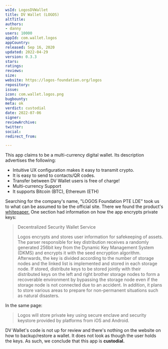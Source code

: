 ```yaml
---
wsId: LogosDVWallet
title: DV Wallet (LOGOS)
altTitle: 
authors: 
- danny
users: 10000
appId: com.wallet.logos
appCountry: 
released: Sep 16, 2020
updated: 2022-04-29
version: 0.3.3
stars: 
ratings: 
reviews: 
size: 
website: https://logos-foundation.org/logos
repository: 
issue: 
icon: com.wallet.logos.png
bugbounty: 
meta: ok
verdict: custodial
date: 2022-07-06
signer: 
reviewArchive: 
twitter: 
social: 
redirect_from: 

---
```


This app claims to be a multi-currency digital wallet. Its description advertises the following:

>
 - Intuitive UX configuration makes it easy to transmit crypto.
 - It is easy to send to contacts/QR codes.
 - Transfer between DV Wallet users is free of charge!
 - Multi-currency Support
 - It supports Bitcoin (BTC), Ethereum (ETH)
 
 
Searching for the company's name, "LOGOS Foundation PTE LDE" took us to what can be assumed to be the official site. There we found the product's [whitepaper.](https://logos-foundation.org/logos-en.pdf) One section had information on how the app encrypts private keys:

> Decentralized Security Wallet Service
>
>  Logos encrypts and stores user information for safekeeping of assets. The parser responsible for key distribution receives a randomly generated 256bit key from the Dynamic Key Management System (DKMS) and encrypts it with the seed encryption algorithm. Afterwards, the key is divided according to the number of storage nodes and the linked list is implemented and stored in each storage node. If stored, distribute keys to be stored jointly with their distributed keys on the left and right brother storage nodes to form a recoverable environment by bypassing the storage node even if the storage node is not connected due to an accident. In addition, it plans to store various areas to prepare for non-permanent situations such as natural disasters. 

In the same page:

> Logos will store private key using secure enclave and security
keystore provided by platforms from iOS and Android.

DV Wallet's code is not up for review and there's nothing on the website on how to backup/restore a wallet. It does not look as though the user holds the keys. As such, we conclude that this app is **custodial.**